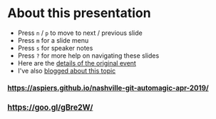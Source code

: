 <!-- .slide: data-state="normal" id="about" data-timing="0" -->
# About this presentation

<!-- *   You can now [watch the video of this presentation online](https://youtu.be/f6anrSKCIgI) -->

*   Press `n` / `p` to move to next / previous slide
*   Press `m` for a slide menu
*   Press `s` for speaker notes <br />
*   Press `?` for more help on navigating these slides
*   Here are the [details of the original event](https://openstack.org/ptg/)
*   I've also [blogged about this topic](https://blog.adamspiers.org/git-auto-magic)


<!-- .slide: data-state="qrcode" id="qrcode" data-menu-title="QR code" data-timing="0" -->

<h2 style="font-size: 110%">
    <a href="https://aspiers.github.io/nashville-git-automagic-apr-2019/" target="_blank"
       >https://aspiers.github.io/nashville-git-automagic-apr-2019/</a>
</h2>

<div class="qrcode" id="qrcode-talk"/>

<h2 style="font-size: 120%">
    <a href="https://aspiers.github.io/nashville-git-automagic-apr-2019/" target="_blank"
       id="talk">https://goo.gl/gBre2W/</a>
</h2>
